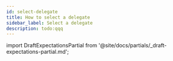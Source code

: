 ```yaml
---
id: select-delegate
title: How to select a delegate
sidebar_label: Select a delegate
description: todo:qqq
---
```


import DraftExpectationsPartial from '@site/docs/partials/_draft-expectations-partial.md'; 

<DraftExpectationsPartial />